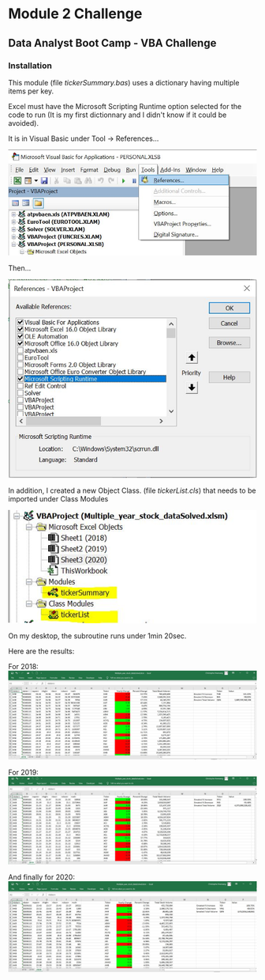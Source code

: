 # Module 2 Challenge
## Data Analyst Boot Camp - VBA Challenge


### Installation

This module (file _tickerSummary.bas_) uses a dictionary having multiple items per key.

Excel must have the Microsoft Scripting Runtime option selected for the code to run
(It is my first dictionnary and I didn't know if it could be avoided).

It is in Visual Basic under Tool -> References...

![alt text](https://github.com/xoffvsg/VBA-challenge/blob/main/Images/VBA_Tool_References.JPG)

Then...

![alt text](https://github.com/xoffvsg/VBA-challenge/blob/main/Images/Microsoft_Scripting_Runtime.JPG)



In addition, I created a new Object Class. (file _tickerList.cls_) that needs to be imported under Class Modules

![alt text](https://github.com/xoffvsg/VBA-challenge/blob/main/Images/Class_Modules.JPG)


On my desktop, the subroutine runs under 1min 20sec.

Here are the results:

For 2018:
![alt text](https://github.com/xoffvsg/VBA-challenge/blob/main/Images/2018_Results.JPG)

For 2019:
![alt text](https://github.com/xoffvsg/VBA-challenge/blob/main/Images/2019_Results.JPG)

And finally for 2020:
![alt text](https://github.com/xoffvsg/VBA-challenge/blob/main/Images/2020_Results.JPG)




